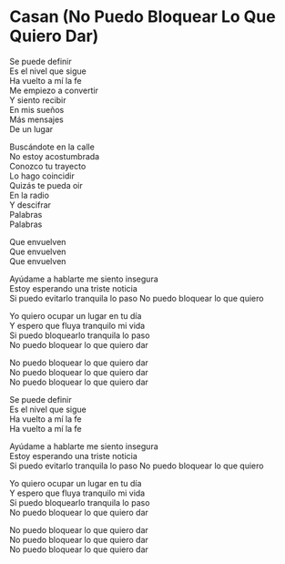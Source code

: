 # Casan (No Puedo Bloquear Lo Que Quiero Dar)  

Se puede definir  
Es el nivel que sigue  
Ha vuelto a mí la fe  
Me empiezo a convertir  
Y siento recibir  
En mis sueños  
Más mensajes  
De un lugar  

Buscándote en la calle  
No estoy acostumbrada  
Conozco tu trayecto  
Lo hago coincidir  
Quizás te pueda oir  
En la radio  
Y descifrar  
Palabras  
Palabras  

Que envuelven  
Que envuelven  
Que envuelven  

Ayúdame a hablarte me siento insegura  
Estoy esperando una triste noticia  
Si puedo evitarlo tranquila lo paso
No puedo bloquear lo que quiero  

Yo quiero ocupar un lugar en tu día  
Y espero que fluya tranquilo mi vida  
Si puedo bloquearlo tranquila lo paso  
No puedo bloquear lo que quiero dar  

No puedo bloquear lo que quiero dar  
No puedo bloquear lo que quiero dar  
No puedo bloquear lo que quiero dar  

Se puede definir  
Es el nivel que sigue  
Ha vuelto a mí la fe  
Ha vuelto a mí la fe  

Ayúdame a hablarte me siento insegura  
Estoy esperando una triste noticia  
Si puedo evitarlo tranquila lo paso
No puedo bloquear lo que quiero  

Yo quiero ocupar un lugar en tu día  
Y espero que fluya tranquilo mi vida  
Si puedo bloquearlo tranquila lo paso  
No puedo bloquear lo que quiero dar  

No puedo bloquear lo que quiero dar  
No puedo bloquear lo que quiero dar  
No puedo bloquear lo que quiero dar  
